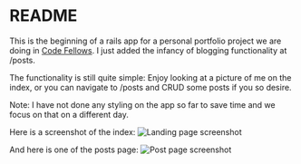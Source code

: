 README
======



This is the beginning of a rails app for a personal portfolio project we are doing in [Code Fellows](http://www.codefellows.org). I just added the infancy of blogging functionality at /posts.

The functionality is still quite simple: Enjoy looking at a picture of me on the index, or you can navigate to /posts and CRUD some posts if you so desire.

Note: I have not done any styling on the app so far to save time and we focus on that on a different day.

Here is a screenshot of the index:
![Landing page screenshot](https://www.dropbox.com/s/ryc9yrp5jswtaq7/firstlandingpage.png?dl=1 "Landing page screenshot")

And here is one of the posts page:
![Post page screenshot](https://www.dropbox.com/s/zyrzojv77ftkh5y/firstpostspage.png?dl=1 "Post page screenshot")
